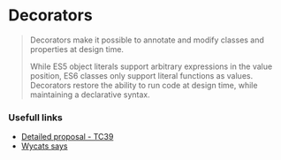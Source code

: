 # Decorators

> Decorators make it possible to annotate and modify classes and properties at design time.
>
> While ES5 object literals support arbitrary expressions in the value position, ES6 classes
> only support literal functions as values. Decorators restore the ability to run code at
> design time, while maintaining a declarative syntax.


### Usefull links
- [Detailed proposal - TC39](https://github.com/jonathandturner/decorators)
- [Wycats says](https://github.com/wycats/javascript-decorators)

